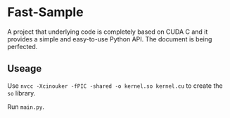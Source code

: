 # Fast-Sample

A project that underlying code is completely based on CUDA C and it provides a simple and easy-to-use Python API.
The document is being perfected.

## Useage
Use `nvcc -Xcinouker -fPIC -shared -o kernel.so kernel.cu` to create the `so` library.

Run `main.py`.
